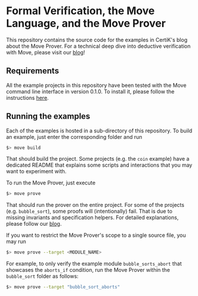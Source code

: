 # Formal Verification, the Move Language, and the Move Prover
This repository contains the source code for the examples in CertiK's 
blog about the Move Prover.
For a technical deep dive into deductive verification with Move,
please visit our [blog](https://certik.com/resources/blog/2wSOZ3mC55AB6CYol6Q2rP-formal-verification-the-move-language-and-the-move-prover)!

## Requirements
All the example projects in this repository have been tested with
the Move command line interface in version 0.1.0.
To install it, please follow the instructions [here](https://github.com/move-language/move/blob/main/language/move-prover/doc/user/install.md).

## Running the examples
Each of the examples is hosted in a sub-directory of this repository.
To build an example, just enter the corresponding folder and run
```bash
$> move build
```
That should build the project. Some projects (e.g. the `coin` example) have
a dedicated README that explains some scripts and interactions that you may want to experiment with.

To run the Move Prover, just execute
```bash
$> move prove
```
That should run the prover on the entire project. 
For some of the projects (e.g. `bubble_sort`), some proofs will (intentionally) fail. That is due to missing invariants and specification helpers. For detailed explanations, please follow our [blog](https://certik.com/resources/blog/2wSOZ3mC55AB6CYol6Q2rP-formal-verification-the-move-language-and-the-move-prover).

If you want to restrict the Move Prover's scope to a single source file, you may run
```bash
$> move prove --target <MODULE_NAME>
```
For example, to only verify the example module `bubble_sorts_abort` that showcases the `aborts_if` condition, run the Move Prover within the `bubble_sort` folder as follows:
```bash
$> move prove --target "bubble_sort_aborts"
```
